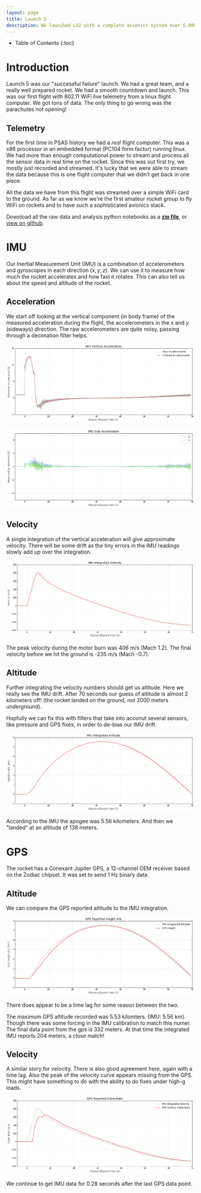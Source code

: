 ```yaml
---
layout: page
title: Launch 5
description: We launched LV2 with a complete avionics system over 5,000 meters on August 20th 2005, outside of Brothers Oregon.
---
```


* Table of Contents
{:toc}

# Introduction

Launch 5 was our "successful failure" launch. We had a great team, and a really well prepared rocket. We had a smooth countdown and launch. This was our first flight with 802.11 WiFi live telemetry from a linux flight computer. We got tons of data. The only thing to go wrong was the parachutes not opening!


## Telemetry

For the first time in PSAS history we had a *real* flight computer. This was a x86 processor in an embedded format (PC104 form factor) running linux. We had more than enough computational power to stream and process all the sensor data in real time on the rocket. Since this was out first try, we mostly just recorded and streamed. It's lucky that we were able to stream the data because this is one flight computer that we didn't get back in one piece.

All the data we have from this flight was streamed over a simple WiFi card to the ground. As far as we know we're the first amateur rocket group to fly WiFi on rockets and to have such a sophisticated avionics stack.

Download all the raw data and analysis python notebooks as a **[zip file](https://github.com/psas/Launch-5/archive/gh-pages.zip)**, or [view on github](https://github.com/psas/Launch-5).

# IMU

Our Inertial Measurement Unit (IMU) is a combination of accelerometers and gyroscopes in each direction $(x,y,z)$. We can use it to measure how much the rocket accelerates and how fast it rotates. This can also tell us about the speed and altitude of the rocket.


## Acceleration

We start off looking at the vertical component (in body frame) of the measured acceleration during the flight, the accelerometers in the $x$ and $y$ (sideways) direction. The raw accelerometers are quite noisy, passing through a decimation filter helps.






![](data/launch-overview/IMU_files/IMU_2_0.png)





![](data/launch-overview/IMU_files/IMU_3_0.png)


## Velocity

A single integration of the vertical acceleration will give approximate velocity. There will be some drift as the tiny errors in the IMU readings slowly add up over the integration.






![](data/launch-overview/IMU_files/IMU_6_0.png)




The peak velocity during the motor burn was 406 m/s (Mach 1.2). The final velocity
before we hit the ground is -235 m/s (Mach -0.7).



## Altitude

Further integrating the velocity numbers should get us altitude. Here we really see the IMU drift. After 70 seconds our guess of altitude is almost 2 kilometers off! (the rocket landed on the ground, not 2000 meters underground).

Hopfully we can fix this with filters that take into acconut several sensors, like pressure and GPS fixes, in order to de-bias our IMU drift.






![](data/launch-overview/IMU_files/IMU_10_0.png)




According to the IMU the apogee was 5.56 kilometers. And then we "landed" at an altitude of 138 meters.







# GPS

The rocket has a Conexant Jupiter GPS, a 12-channel OEM receiver based on the Zodiac chipset. It was set to send 1 Hz binary data.

## Altitude

We can compare the GPS reported altitude to the IMU integration.






![](data/launch-overview/GPS_files/GPS_2_0.png)


There does appear to be a time lag for some reason between the two.



The maximum GPS altitude recorded was 5.53 kilomters. (IMU: 5.56 km).
Though there was some forcing in the IMU calibration to match this numer. The final
data point from the gps is 332 meters. At that time the integrated IMU reports
204 meters, a close match!



## Velocity

A similar story for velocity. There is also good agreement here, again with a time lag. Also the peak of the velocity curve appears missing from the GPS. This might have something to do with the ability to do fixes under high-g loads.




![](data/launch-overview/GPS_files/GPS_6_0.png)




We continue to get IMU data for 0.28 seconds after the last GPS data point.




